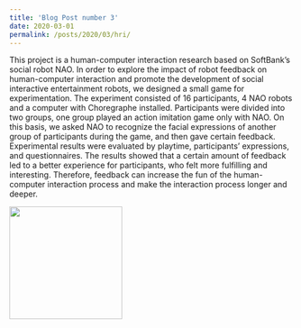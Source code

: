```yaml
---
title: 'Blog Post number 3'
date: 2020-03-01
permalink: /posts/2020/03/hri/
---
```


This project is a human-computer interaction research based on SoftBank’s social robot NAO. In order to explore the impact of robot feedback on human-computer interaction and promote the development of social interactive entertainment robots, we designed a small game for experimentation. The experiment consisted of 16 participants, 4 NAO robots and a computer with Choregraphe installed. Participants were divided into two groups, one group played an action imitation game only with NAO. On this basis, we asked NAO to recognize the facial expressions of another group of participants during the game, and then gave certain feedback. Experimental results were evaluated by playtime, participants’ expressions, and questionnaires. The results showed that a certain amount of feedback led to a better experience for participants, who felt more fulfilling and interesting. Therefore, feedback can increase the fun of the human-computer interaction process and make the interaction process longer and deeper.
<div style="display: flex; align-items: center;">
  <img src='/images/hri.png' style="height: 200px;">
</div>
